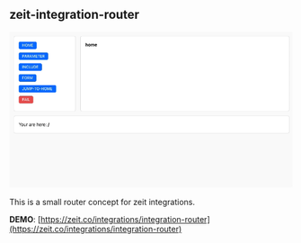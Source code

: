 ## zeit-integration-router

<p align="center">
  <img src="./assets/kapture.gif">
</p>

This is a small router concept for zeit integrations.

**DEMO**: [https://zeit.co/integrations/integration-router](https://zeit.co/integrations/integration-router)
